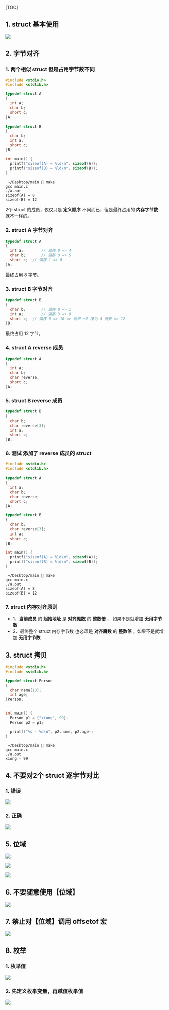 [TOC]



## 1. struct 基本使用

![](01.png)



## 2. 字节对齐

### 1. 两个相似 struct 但是占用字节数不同

```c
#include <stdio.h>
#include <stdlib.h>

typedef struct A
{
  int a;
  char b;
  short c;
}A;

typedef struct B
{
  char b;
  int a;
  short c;
}B;

int main() {
  printf("sizeof(A) = %ld\n", sizeof(A));
  printf("sizeof(B) = %ld\n", sizeof(B));
}
```

```
 ~/Desktop/main  make
gcc main.c
./a.out
sizeof(A) = 8
sizeof(B) = 12
```

2个 struct 的成员，仅仅只是 **定义顺序** 不同而已，但是最终占用的 **内存字节数** 就不一样的。

### 2. struct A 字节对齐

```c
typedef struct A
{
  int a;		// 偏移 0 => 4
  char b;		// 偏移 0 => 5
  short c;	// 偏移 1 => 8
}A;
```

最终占用 8 字节。

### 3. struct B 字节对齐

```c
typedef struct B
{
  char b;		// 偏移 0 => 1
  int a;		// 偏移 3 => 8
  short c;	// 偏移 0 => 10 => 最终 +2 凑为 4 倍数 => 12
}B;
```

最终占用 12 字节。

### 4. struct A reverse 成员

```c
typedef struct A
{
  int a;
  char b;
  char reverse;
  short c;
}A;
```

### 5. struct B reverse 成员

```c
typedef struct B
{
  char b;
  char reverse[3];
  int a;
  short c;
}B;
```

### 6. 测试 添加了 reverse 成员的 struct

```c
#include <stdio.h>
#include <stdlib.h>

typedef struct A
{
  int a;
  char b;
  char reverse;
  short c;
}A;

typedef struct B
{
  char b;
  char reverse[3];
  int a;
  short c;
}B;

int main() {
  printf("sizeof(A) = %ld\n", sizeof(A));
  printf("sizeof(B) = %ld\n", sizeof(B));
}
```

```
 ~/Desktop/main  make
gcc main.c
./a.out
sizeof(A) = 8
sizeof(B) = 12
```

### 7. struct 内存对齐原则

- 1、**当前成员** 的 **起始地址** 是 **对齐魔数** 的 **整数倍** ， 如果不是就增加 **无用字节数**
- 2、最终整个 struct 内存字节数 也必须是  **对齐魔数** 的 **整数倍** ，如果不是就增加 **无用字节数**



## 3. struct 拷贝

```c
#include <stdio.h>
#include <stdlib.h>

typedef struct Person
{
  char name[10];
  int age;
}Person;


int main() {
  Person p1 = {"xiong", 99};
  Person p2 = p1;

  printf("%s - %d\n", p2.name, p2.age);
}
```

```
 ~/Desktop/main  make
gcc main.c
./a.out
xiong - 99
```



## 4. 不要对2个 struct 逐字节对比

### 1. 错误

![](02.png)

### 2. 正确

![](03.png)



## 5. 位域

![](04.png)

![](05.png)

![](06.png)



## 6. 不要随意使用【位域】

![](07.png)



## 7. 禁止对【位域】调用 offsetof 宏

![](10.png)



## 8. 枚举

### 1. 枚举值

![](08.png)

### 2. 先定义枚举变量，再赋值枚举值

![](09.png)



